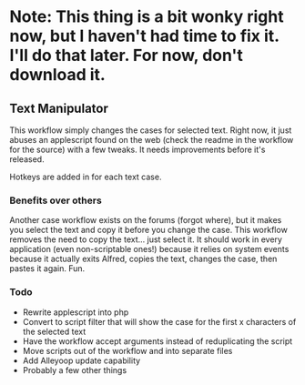 # Note: This thing is a bit wonky right now, but I haven't had time to fix it. I'll do that later. For now, don't download it.

## Text Manipulator

This workflow simply changes the cases for selected text. Right now, it just abuses an applescript found on the web (check the readme in the workflow for the source) with a few tweaks. It needs improvements before it's released.

Hotkeys are added in for each text case.

### Benefits over others

Another case workflow exists on the forums (forgot where), but it makes you select the text and copy it before you change the case. This workflow removes the need to copy the text... just select it. It should work in every application (even non-scriptable ones!) because it relies on system events because it actually exits Alfred, copies the text, changes the case, then pastes it again. Fun.

### Todo

* Rewrite applescript into php
* Convert to script filter that will show the case for the first x characters of the selected text
* Have the workflow accept arguments instead of reduplicating the script
* Move scripts out of the workflow and into separate files
* Add Alleyoop update capability
* Probably a few other things
